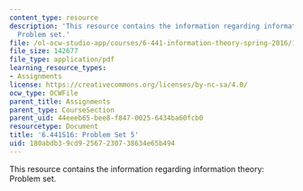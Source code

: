```yaml
---
content_type: resource
description: 'This resource contains the information regarding information theory:
  Problem set.'
file: /ol-ocw-studio-app/courses/6-441-information-theory-spring-2016/180abdb39cd92567230738634e65b494_MIT6_441S16_problem_set5.pdf
file_size: 142677
file_type: application/pdf
learning_resource_types:
- Assignments
license: https://creativecommons.org/licenses/by-nc-sa/4.0/
ocw_type: OCWFile
parent_title: Assignments
parent_type: CourseSection
parent_uid: 44eeeb65-bee8-f847-0025-6434ba60fcb0
resourcetype: Document
title: '6.441S16: Problem Set 5'
uid: 180abdb3-9cd9-2567-2307-38634e65b494
---
```

This resource contains the information regarding information theory: Problem set.
